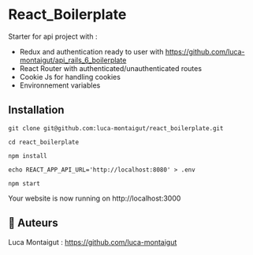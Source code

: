 # React_Boilerplate

Starter for api project with :
- Redux and authentication ready to user with https://github.com/luca-montaigut/api_rails_6_boilerplate
- React Router with authenticated/unauthenticated routes
- Cookie Js for handling cookies
- Environnement variables

## Installation

`git clone git@github.com:luca-montaigut/react_boilerplate.git`

`cd react_boilerplate`

`npm install`

`echo REACT_APP_API_URL='http://localhost:8080' > .env`

`npm start`

Your website is now running on http://localhost:3000

## 🐰 Auteurs
Luca Montaigut : https://github.com/luca-montaigut
